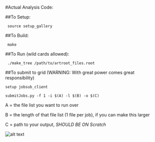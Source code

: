 #Actual Analysis Code:

##To Setup: 

` source setup_gallery`


##To Build:

` make`


##To Run (wild cards allowed): 

` ./make_tree /path/to/artroot_files.root`

##To submit to grid (WARNING: With great power comes great responsibility)

`setup jobsub_client`

`submitJobs.py -f 1 -i $(A) -l $(B) -o $(C)`

A = the file list you want to run over

B = the length of that file list (1 file per job), if you can make this larger

C = path to your output, *SHOULD BE ON Scratch*


![alt text](http://cultofthepartyparrot.com/parrots/partyparrot.gif)